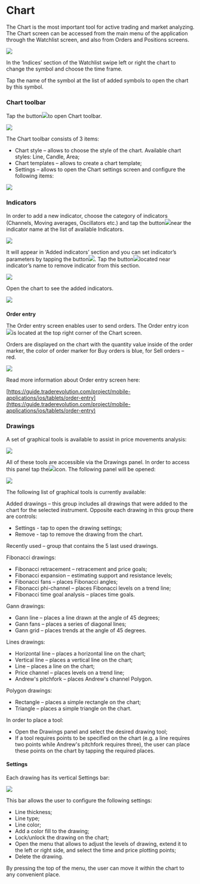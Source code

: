 # Chart

The Chart is the most important tool for active trading and market analyzing. The Chart screen can be accessed from the main menu of the application through the Watchlist screen, and also from Orders and Positions screens.

![](../../../.gitbook/assets/simulator-screen-shot-ipad-pro-11-inch-2nd-generation-2020-09-29-at-18.03.18.png)

In the ‘Indices’ section of the Watchlist swipe left or right the chart to change the symbol and choose the time frame.

Tap the name of the symbol at the list of added symbols to open the chart by this symbol.

### **Chart toolbar** 

Tap the button![](../../../.gitbook/assets/2-kopiya%20%282%29.png)to open Chart toolbar.

![](../../../.gitbook/assets/simulator-screen-shot-ipad-pro-11-inch-2nd-generation-2020-09-29-at-18.03.26.png)

The Chart toolbar consists of 3 items:

* Chart style – allows to choose the style of the chart. Available chart styles: Line, Candle, Area;
* Chart templates – allows to create a chart template;
* Settings – allows to open the Chart settings screen and configure the following items:

![](../../../.gitbook/assets/3%20%2812%29.jpg)

### **Indicators**

 In order to add a new indicator, choose the category of indicators \(Channels, Moving averages, Oscillators etc.\) and tap the button![](../../../.gitbook/assets/add1.jpg)near the indicator name at the list of available Indicators.

![](../../../.gitbook/assets/3%20%2887%29.png)

It will appear in ‘Added indicators’ section and you can set indicator’s parameters by tapping the button![](../../../.gitbook/assets/modify.jpg). Tap the button![](../../../.gitbook/assets/delete.jpg)located near indicator’s name to remove indicator from this section.   

![](../../../.gitbook/assets/4%20%2859%29.png)

Open the chart to see the added indicators.

![](../../../.gitbook/assets/5%20%2853%29.png)

### **Order entry**

The Order entry screen enables user to send orders. The Order entry icon![](../../../.gitbook/assets/1-kopiya%20%281%29.png)is located at the top right corner of the Chart screen.

Orders are displayed on the chart with the quantity value inside of the order marker, the color of order marker for Buy orders is blue, for Sell orders – red.

![](../../../.gitbook/assets/6%20%2840%29.png)

Read more information about Order entry screen here:

[https://guide.traderevolution.com/project/mobile-applications/ios/tablets/order-entry](https://guide.traderevolution.com/project/mobile-applications/ios/tablets/order-entry)

### Drawings

A set of graphical tools is available to assist in price movements analysis:

![](../../../.gitbook/assets/2%20%283%29.jpg)

All of these tools are accessible via the Drawings panel. In order to access this panel tap the![](https://lh5.googleusercontent.com/Cy2wX4HhhifU3wXGFvNYsq67rneT1HGIpdDBRVl4jhTqo9Da1hma5yEi6otbQJzs6vPN0IzUyFxe90qFEvhMn3FnnHRHR8OlC9I2jhGzmr-2oPqsni3m3mLhwCNHe1LTgMMRT6ZH)icon. The following panel will be opened:

![](../../../.gitbook/assets/3%20%282%29.jpg)

The following list of graphical tools is currently available:

Added drawings – this group includes all drawings that were added to the chart for the selected instrument. Opposite each drawing in this group there are controls:

* Settings - tap to open the drawing settings;
* Remove - tap to remove the drawing from the chart.

Recently used – group that contains the 5 last used drawings.

Fibonacci drawings:

* Fibonacci retracement – retracement and price goals;
* Fibonacci expansion – estimating support and resistance levels;
* Fibonacci fans – places Fibonacci angles;
* Fibonacci phi-channel – places Fibonacci levels on a trend line;
* Fibonacci time goal analysis – places time goals.

Gann drawings:

* Gann line – places a line drawn at the angle of 45 degrees;
* Gann fans – places a series of diagonal lines;
* Gann grid – places trends at the angle of 45 degrees.

Lines drawings:

* Horizontal line – places a horizontal line on the chart;
* Vertical line – places a vertical line on the chart;
* Line – places a line on the chart;
* Price channel – places levels on a trend line;
* Andrew's pitchfork – places Andrew's channel Polygon.

Polygon drawings:

* Rectangle – places a simple rectangle on the chart;
* Triangle – places a simple triangle on the chart.

In order to place a tool:

* Open the Drawings panel and select the desired drawing tool;
* If a tool requires points to be specified on the chart \(e.g. a line requires two points while Andrew's pitchfork requires three\), the user can place these points on the chart by tapping the required places.

#### Settings

Each drawing has its vertical Settings bar:

![](../../../.gitbook/assets/screenshot_1%20%2812%29.jpg)

This bar allows the user to configure the following settings:

* Line thickness;
* Line type;
* Line color;
* Add a color fill to the drawing;
* Lock/unlock the drawing on the chart;
* Open the menu that allows to adjust the levels of drawing, extend it to the left or right side, and select the time and price plotting points;
* Delete the drawing.

By pressing the top of the menu, the user can move it within the chart to any convenient place.

